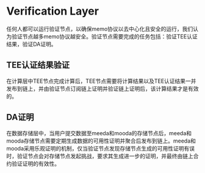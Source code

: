 # Verification Layer


任何人都可以运行验证节点，以确保memo协议以去中心化且安全的运行，我们认为验证节点越多memo协议越安全。验证节点需要完成的任务包括：验证TEE认证结果，验证DA证明。

## TEE认证结果验证

在计算层中TEE节点完成计算后，TEE节点需要将计算结果以及TEE认证结果一并发布到链上，并由验证节点订阅链上证明并验证链上证明后，该计算结果才是有效的。

## DA证明

在数据存储层中，当用户提交数据至meeda和mooda的存储节点后，meeda和mooda存储节点需要定期生成数据的可用性证明并聚合后发布到链上。meeda和mooda采用乐观证明的机制，仅当验证节点发现存储节点生成的可用性证明有误时，验证节点会对存储节点发起挑战，要求其生成进一步的证明，并最终由链上合约验证证明的有效性。